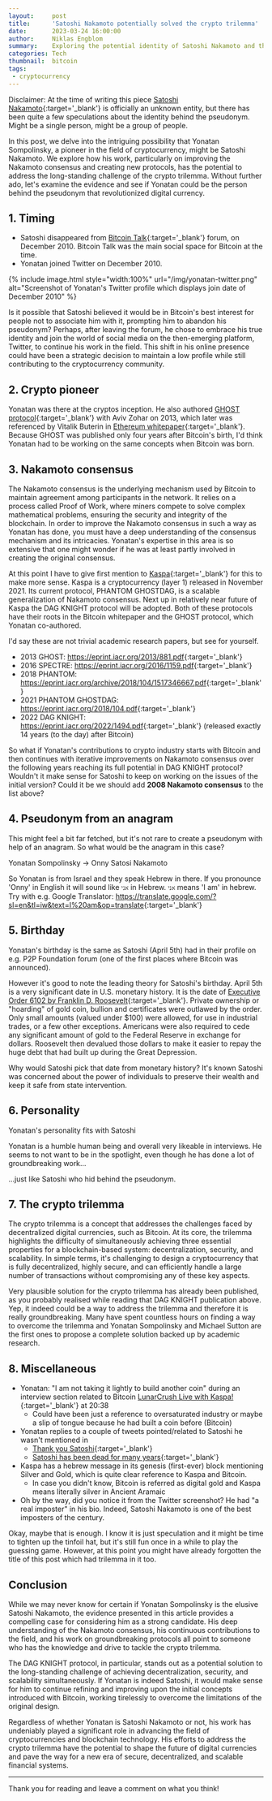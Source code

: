 ```yaml
---
layout:     post
title:      'Satoshi Nakamoto potentially solved the crypto trilemma'
date:       2023-03-24 16:00:00
author:     Niklas Engblom
summary:    Exploring the potential identity of Satoshi Nakamoto and the plausible solution to the crypto trilemma.
categories: Tech
thumbnail:  bitcoin
tags:
 - cryptocurrency
---
```


Disclaimer: At the time of writing this piece [Satoshi Nakamoto](https://en.wikipedia.org/wiki/Satoshi_Nakamoto){:target='_blank'} is officially an unknown entity, but there has been quite a few speculations about the identity behind the pseudonym. Might be a single person, might be a group of people.

In this post, we delve into the intriguing possibility that Yonatan Sompolinsky, a pioneer in the field of cryptocurrency, might be Satoshi Nakamoto. We explore how his work, particularly on improving the Nakamoto consensus and creating new protocols, has the potential to address the long-standing challenge of the crypto trilemma. Without further ado, let's examine the evidence and see if Yonatan could be the person behind the pseudonym that revolutionized digital currency.

## 1. Timing

- Satoshi disappeared from [Bitcoin Talk](https://bitcointalk.org/index.php?action=profile;u=3){:target='_blank'} forum, on December 2010. Bitcoin Talk was the main social space for Bitcoin at the time.
- Yonatan joined Twitter on December 2010.

{% include image.html style="width:100%" url="/img/yonatan-twitter.png" alt="Screenshot of Yonatan's Twitter profile which displays join date of December 2010" %}

Is it possible that Satoshi believed it would be in Bitcoin's best interest for people not to associate him with it, prompting him to abandon his pseudonym? Perhaps, after leaving the forum, he chose to embrace his true identity and join the world of social media on the then-emerging platform, Twitter, to continue his work in the field. This shift in his online presence could have been a strategic decision to maintain a low profile while still contributing to the cryptocurrency community.

## 2. Crypto pioneer

Yonatan was there at the cryptos inception. He also authored [GHOST protocol](https://eprint.iacr.org/2013/881.pdf){:target='_blank'} with Aviv Zohar on 2013, which later was referenced by Vitalik Buterin in [Ethereum whitepaper](https://ethereum.org/en/whitepaper/){:target='_blank'}. Because GHOST was published only four years after Bitcoin's birth, I'd think Yonatan had to be working on the same concepts when Bitcoin was born.

## 3. Nakamoto consensus

The Nakamoto consensus is the underlying mechanism used by Bitcoin to maintain agreement among participants in the network. It relies on a process called Proof of Work, where miners compete to solve complex mathematical problems, ensuring the security and integrity of the blockchain. In order to improve the Nakamoto consensus in such a way as Yonatan has done, you must have a deep understanding of the consensus mechanism and its intricacies. Yonatan's expertise in this area is so extensive that one might wonder if he was at least partly involved in creating the original consensus.

At this point I have to give first mention to [Kaspa](https://kaspa.org/){:target='_blank'} for this to make more sense. Kaspa is a cryptocurrency (layer 1) released in November 2021. Its current protocol, PHANTOM GHOSTDAG, is a scalable generalization of Nakamoto consensus. Next up in relatively near future of Kaspa the DAG KNIGHT protocol will be adopted. Both of these protocols have their roots in the Bitcoin whitepaper and the GHOST protocol, which Yonatan co-authored.

I'd say these are not trivial academic research papers, but see for yourself. 

* 2013 GHOST: <https://eprint.iacr.org/2013/881.pdf>{:target='_blank'}
* 2016 SPECTRE: <https://eprint.iacr.org/2016/1159.pdf>{:target='_blank'}
* 2018 PHANTOM: <https://eprint.iacr.org/archive/2018/104/1517346667.pdf>{:target='_blank'}
* 2021 PHANTOM GHOSTDAG: <https://eprint.iacr.org/2018/104.pdf>{:target='_blank'}
* 2022 DAG KNIGHT: <https://eprint.iacr.org/2022/1494.pdf>{:target='_blank'} (released exactly 14 years (to the day) after Bitcoin)

So what if Yonatan's contributions to crypto industry starts with Bitcoin and then continues with iterative improvements on Nakamoto consensus over the following years reaching its full potential in DAG KNIGHT protocol? Wouldn't it make sense for Satoshi to keep on working on the issues of the initial version? Could it be we should add **2008 Nakamoto consensus** to the list above?

## 4. Pseudonym from an anagram

This might feel a bit far fetched, but it's not rare to create a pseudonym with help of an anagram. So what would be the anagram in this case?

Yonatan Sompolinsky -> Onny Satosi Nakamoto

So Yonatan is from Israel and they speak Hebrew in there. If you pronounce 'Onny' in English it will sound like `אני` in Hebrew. `אני` means 'I am' in hebrew. Try with e.g. Google Translator: <https://translate.google.com/?sl=en&tl=iw&text=I%20am&op=translate>{:target='_blank'}

## 5. Birthday

Yonatan's birthday is the same as Satoshi (April 5th) had in their profile on e.g. P2P Foundation forum (one of the first places where Bitcoin was announced).

However it's good to note the leading theory for Satoshi's birthday. April 5th is a very significant date in U.S. monetary history. It is the date of [Executive Order 6102 by Franklin D. Roosevelt](https://www.presidency.ucsb.edu/documents/executive-order-6102-requiring-gold-coin-gold-bullion-and-gold-certificates-be-delivered){:target='_blank'}. Private ownership or "hoarding" of gold coin, bullion and certificates were outlawed by the order. Only small amounts (valued under $100) were allowed, for use in industrial trades, or a few other exceptions. Americans were also required to cede any significant amount of gold to the Federal Reserve in exchange for dollars. Roosevelt then devalued those dollars to make it easier to repay the huge debt that had built up during the Great Depression.

Why would Satoshi pick that date from monetary history? It's known Satoshi was concerned about the power of individuals to preserve their wealth and keep it safe from state intervention.

## 6. Personality

Yonatan's personality fits with Satoshi

Yonatan is a humble human being and overall very likeable in interviews. He seems to not want to be in the spotlight, even though he has done a lot of groundbreaking work...

...just like Satoshi who hid behind the pseudonym.

## 7. The crypto trilemma

The crypto trilemma is a concept that addresses the challenges faced by decentralized digital currencies, such as Bitcoin. At its core, the trilemma highlights the difficulty of simultaneously achieving three essential properties for a blockchain-based system: decentralization, security, and scalability. In simple terms, it's challenging to design a cryptocurrency that is fully decentralized, highly secure, and can efficiently handle a large number of transactions without compromising any of these key aspects.

Very plausible solution for the crypto trilemma has already been published, as you probably realised while reading that DAG KNIGHT publication above. Yep, it indeed could be a way to address the trilemma and therefore it is really groundbreaking. Many have spent countless hours on finding a way to overcome the trilemma and Yonatan Sompolinsky and Michael Sutton are the first ones to propose a complete solution backed up by academic research.

## 8. Miscellaneous

* Yonatan: "I am not taking it lightly to build another coin" during an interview section related to Bitcoin [LunarCrush Live with Kaspa!](https://youtu.be/evhGI_3oSvc?t=1238){:target='_blank'} at 20:38
  * Could have been just a reference to oversaturated industry or maybe a slip of tongue because he had built a coin before (Bitcoin)
* Yonatan replies to a couple of tweets pointed/related to Satoshi he wasn't mentioned in
  * [Thank you Satoshi](https://twitter.com/hashdag/status/1382359025560518657?s=20){:target='_blank'}
  * [Satoshi has been dead for many years](https://twitter.com/hashdag/status/1358530514483896326?s=20){:target='_blank'}
* Kaspa has a hebrew message in its genesis (first-ever) block mentioning Silver and Gold, which is quite clear reference to Kaspa and Bitcoin.
  * In case you didn't know, Bitcoin is referred as digital gold and Kaspa means literally silver in Ancient Aramaic
* Oh by the way, did you notice it from the Twitter screenshot? He had "a real imposter" in his bio. Indeed, Satoshi Nakamoto is one of the best imposters of the century.

Okay, maybe that is enough. I know it is just speculation and it might be time to tighten up the tinfoil hat, but it's still fun once in a while to play the guessing game. However, at this point you might have already forgotten the title of this post which had trilemma in it too.

## Conclusion

While we may never know for certain if Yonatan Sompolinsky is the elusive Satoshi Nakamoto, the evidence presented in this article provides a compelling case for considering him as a strong candidate. His deep understanding of the Nakamoto consensus, his continuous contributions to the field, and his work on groundbreaking protocols all point to someone who has the knowledge and drive to tackle the crypto trilemma.

The DAG KNIGHT protocol, in particular, stands out as a potential solution to the long-standing challenge of achieving decentralization, security, and scalability simultaneously. If Yonatan is indeed Satoshi, it would make sense for him to continue refining and improving upon the initial concepts introduced with Bitcoin, working tirelessly to overcome the limitations of the original design.

Regardless of whether Yonatan is Satoshi Nakamoto or not, his work has undeniably played a significant role in advancing the field of cryptocurrencies and blockchain technology. His efforts to address the crypto trilemma have the potential to shape the future of digital currencies and pave the way for a new era of secure, decentralized, and scalable financial systems.

---

Thank you for reading and leave a comment on what you think!

